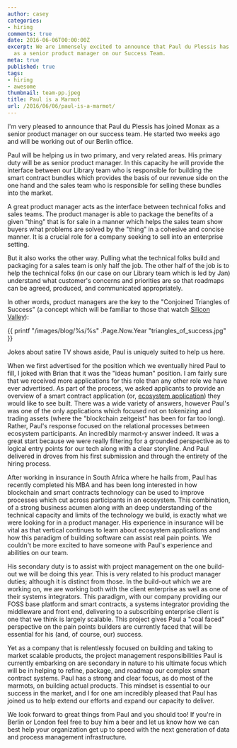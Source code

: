 ```yaml
---
author: casey
categories:
- hiring
comments: true
date: 2016-06-06T00:00:00Z
excerpt: We are immensely excited to announce that Paul du Plessis has joined Monax
  as a senior product manager on our Success Team.
meta: true
published: true
tags:
- hiring
- awesome
thumbnail: team-pp.jpeg
title: Paul is a Marmot
url: /2016/06/06/paul-is-a-marmot/
---
```


I'm very pleased to announce that Paul du Plessis has joined Monax as a senior product manager on our success team. He started two weeks ago and will be working out of our Berlin office.

Paul will be helping us in two primary, and very related areas. His primary duty will be as senior product manager. In this capacity he will provide the interface between our Library team who is responsible for building the smart contract bundles which provides the basis of our revenue side on the one hand and the sales team who is responsible for selling these bundles into the market.

A great product manager acts as the interface between technical folks and sales teams. The product manager is able to package the benefits of a given "thing" that is for sale in a manner which helps the sales team show buyers what problems are solved by the "thing" in a cohesive and concise manner. It is a crucial role for a company seeking to sell into an enterprise setting.

But it also works the other way. Pulling what the technical folks build and packaging for a sales team is only half the job. The other half of the job is to help the technical folks (in our case on our Library team which is led by Jan) understand what customer's concerns and priorities are so that roadmaps can be agreed, produced, and communicated appropriately.

In other words, product managers are the key to the "Conjoined Triangles of Success" (a concept which will be familiar to those that watch [Silicon Valley](http://www.hbo.com/silicon-valley)):

{{ printf "/images/blog/%s/%s" .Page.Now.Year "triangles_of_success.jpg" }}

Jokes about satire TV shows aside, Paul is uniquely suited to help us here.

When we first advertised for the position which we eventually hired Paul to fill, I joked with Brian that it was the "ideas human" position. I am fairly sure that we received more applications for this role than any other role we have ever advertised. As part of the process, we asked applicants to provide an overview of a smart contract application (or, [ecosystem application](https://monax.io/blog/2016/06/05/ecosystem-applications/)) they would like to see built. There was a wide variety of answers, however Paul's was one of the only applications which focused not on tokenizing and trading assets (where the "blockchain zeitgeist" has been for far too long). Rather, Paul's response focused on the relational processes between ecosystem participants. An incredibly marmot-y answer indeed. It was a great start because we were really filtering for a grounded perspective as to logical entry points for our tech along with a clear storyline. And Paul delivered in droves from his first submission and through the entirety of the hiring process.

After working in insurance in South Africa where he hails from, Paul has recently completed his MBA and has been long interested in how blockchain and smart contracts technology can be used to improve processes which cut across participants in an ecosystem. This combination, of a strong business acumen along with an deep understanding of the technical capacity and limits of the technology we build, is exactly what we were looking for in a product manager. His experience in insurance will be vital as that vertical continues to learn about ecosystem applications and how this paradigm of building software can assist real pain points. We couldn't be more excited to have someone with Paul's experience and abilities on our team.

His secondary duty is to assist with project management on the one build-out we will be doing this year. This is very related to his product manager duties; although it is distinct from those. In the build-out which we are working on, we are working both with the client enterprise as well as one of their systems integrators. This paradigm, with our company providing our FOSS base platform and smart contracts, a systems integrator providing the middleware and front end, delivering to a subscribing enterprise client is one that we think is largely scalable. This project gives Paul a "coal faced" perspective on the pain points builders are currently faced that will be essential for his (and, of course, our) success.

Yet as a company that is relentlessly focused on building and taking to market scalable products, the project management responsibilities Paul is currently embarking on are secondary in nature to his ultimate focus which will be in helping to refine, package, and roadmap our complex smart contract systems. Paul has a strong and clear focus, as do most of the marmots, on building actual products. This mindset is essential to our success in the market, and I for one am incredibly pleased that Paul has joined us to help extend our efforts and expand our capacity to deliver.

We look forward to great things from Paul and you should too! If you're in Berlin or London feel free to buy him a beer and let us know how we can best help your organization get up to speed with the next generation of data and process management infrastructure.
